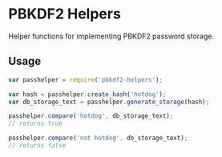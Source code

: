 # PBKDF2 Helpers

Helper functions for implementing PBKDF2 password storage.

## Usage

```javascript
var passhelper = require('pbkdf2-helpers');

var hash = passhelper.create_hash('hotdog');
var db_storage_text = passhelper.generate_storage(hash);

passhelper.compare('hotdog', db_storage_text);
// returns true

passhelper.compare('not hotdog', db_storage_text);
// returns false
```
